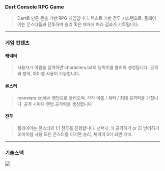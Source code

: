 ### Dart Console RPG Game
> Dart로 만든 콘솔 기반 RPG 게임입니다.
> 텍스트 기반 전투 시스템으로, 플레이어는 몬스터들과 전투하며 승리 혹은 패배에 따라 결과가 기록됩니다.

---

### 게임 컨텐츠
#### 캐릭터
> 사용자가 이름을 입력하면 characters.txt의 능력치를 불러와 생성됩니다.
> 공격과 방어, 아이쳄 사용이 가능합니다.
#### 몬스터
> monsters.txt에서 렌덤으로 불러오며, 각각 이름 / 체력 / 최대 공격력을 가집니다.
> 공격 시마다 랜덤 공격력을 생성합니다
#### 전투
> 플레이어는 몬스터와 1:1 전투를 진행합니다.
> 선택지: 1) 공격하기 or 2) 방어하기 3)아이템 사용
> 모든 몬스터를 이기면 승리, 체력이 0이 되면 패배.

---

### 기술스택

<img src="https://img.shields.io/badge/dart-0175C2?style=for-the-badge&logo=dart&logoColor=white">
